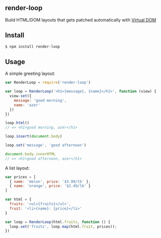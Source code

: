 ## render-loop

Build HTML/DOM layouts that gets patched automatically with [Virtual DOM](http://npmjs.org/virtual-dom)

## Install

```bash
$ npm install render-loop
```

## Usage

A simple greeting layout:

```js
var RenderLoop = require('render-loop')

var loop = RenderLoop('<h1>{message}, {name}</h1>', function (view) {
  view.set({
    message: 'good morning',
    name: 'azer'
  })
})

loop.html()
// => <h1>good morning, azer</h1>

loop.insert(document.body)

loop.set('message', 'good afternoon')

document.body.innerHTML
// => <h1>good afternoon, azer</h1>
```

A list layout:

```js
var prices = [
  { name: 'melon', price: '$3.99/lb' },
  { name: 'orange', price: '$2.49/lb' }
]

var html = {
  fruits: '<ul>{fruits}</ul>',
  fruit: '<li>{name}: {price}</li>'
}

var loop = RenderLoop(html.fruits, function () {
  loop.set('fruits', loop.map(html.fruit, prices));
})
```
